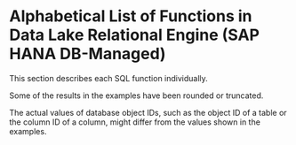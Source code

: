 <!-- loio1c17d4be9c25423bb0102da1ad2e3829 -->

# Alphabetical List of Functions in Data Lake Relational Engine \(SAP HANA DB-Managed\)

This section describes each SQL function individually.

Some of the results in the examples have been rounded or truncated.

The actual values of database object IDs, such as the object ID of a table or the column ID of a column, might differ from the values shown in the examples.

